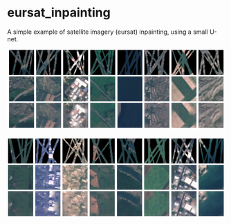 # eursat_inpainting
A simple example of satellite imagery (eursat) inpainting, using a small U-net. 



![gg](https://github.com/fmerizzi/eursat_inpainting/blob/main/satellite1.png)


![gg](https://github.com/fmerizzi/eursat_inpainting/blob/main/satellite2.png)
